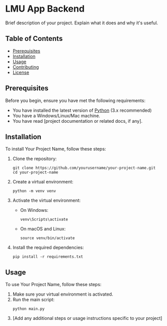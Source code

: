 
# LMU App Backend

Brief description of your project. Explain what it does and why it's useful.

## Table of Contents
- [Prerequisites](#prerequisites)
- [Installation](#installation)
- [Usage](#usage)
- [Contributing](#contributing)
- [License](#license)

## Prerequisites

Before you begin, ensure you have met the following requirements:
* You have installed the latest version of [Python](https://www.python.org/downloads/) (3.x recommended)
* You have a Windows/Linux/Mac machine.
* You have read [project documentation or related docs, if any].

## Installation

To install Your Project Name, follow these steps:

1. Clone the repository:
   ```
   git clone https://github.com/yourusername/your-project-name.git
   cd your-project-name
   ```

2. Create a virtual environment:
   ```
   python -m venv venv
   ```

3. Activate the virtual environment:
   - On Windows:
     ```
     venv\Scripts\activate
     ```
   - On macOS and Linux:
     ```
     source venv/bin/activate
     ```

4. Install the required dependencies:
   ```
   pip install -r requirements.txt
   ```

## Usage

To use Your Project Name, follow these steps:

1. Make sure your virtual environment is activated.
2. Run the main script:
   ```
   python main.py
   ```
3. [Add any additional steps or usage instructions specific to your project]

